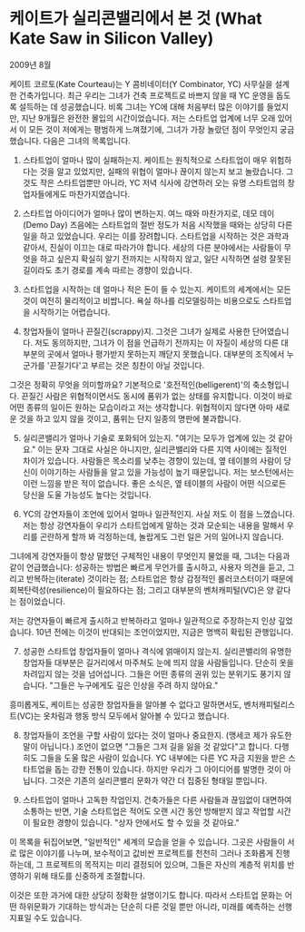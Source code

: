 # 케이트가 실리콘밸리에서 본 것 (What Kate Saw in Silicon Valley)

2009년 8월

케이트 코르토(Kate Courteau)는 Y 콤비네이터(Y Combinator, YC) 사무실을 설계한 건축가입니다. 최근 우리는 그녀가 건축 프로젝트로 바쁘지 않을 때 YC 운영을 돕도록 설득하는 데 성공했습니다. 비록 그녀는 YC에 대해 처음부터 많은 이야기를 들었지만, 지난 9개월은 완전한 몰입의 시간이었습니다. 저는 스타트업 업계에 너무 오래 있어서 이 모든 것이 저에게는 평범하게 느껴졌기에, 그녀가 가장 놀랐던 점이 무엇인지 궁금했습니다. 다음은 그녀의 목록입니다.

1. 스타트업이 얼마나 많이 실패하는지.
케이트는 원칙적으로 스타트업이 매우 위험하다는 것을 알고 있었지만, 실패의 위협이 얼마나 끊이지 않는지 보고 놀랐습니다. 그것도 작은 스타트업뿐만 아니라, YC 저녁 식사에 강연하러 오는 유명 스타트업의 창업자들에게도 마찬가지였습니다.

2. 스타트업 아이디어가 얼마나 많이 변하는지.
여느 때와 마찬가지로, 데모 데이(Demo Day) 즈음에는 스타트업의 절반 정도가 처음 시작했을 때와는 상당히 다른 일을 하고 있었습니다. 우리는 이를 장려합니다. 스타트업을 시작하는 것은 과학과 같아서, 진실이 이끄는 대로 따라가야 합니다. 세상의 다른 분야에서는 사람들이 무엇을 하고 싶은지 확실히 알기 전까지는 시작하지 않고, 일단 시작하면 설령 잘못된 길이라도 초기 경로를 계속 따르는 경향이 있습니다.

3. 스타트업을 시작하는 데 얼마나 적은 돈이 들 수 있는지.
케이트의 세계에서는 모든 것이 여전히 물리적이고 비쌉니다. 욕실 하나를 리모델링하는 비용으로도 스타트업을 시작하기는 어렵습니다.

4. 창업자들이 얼마나 끈질긴(scrappy)지.
그것은 그녀가 실제로 사용한 단어였습니다. 저도 동의하지만, 그녀가 이 점을 언급하기 전까지는 이 자질이 세상의 다른 대부분의 곳에서 얼마나 평가받지 못하는지 깨닫지 못했습니다. 대부분의 조직에서 누군가를 '끈질기다'고 부르는 것은 칭찬이 아닐 것입니다.

그것은 정확히 무엇을 의미할까요? 기본적으로 '호전적인(belligerent)'의 축소형입니다. 끈질긴 사람은 위협적이면서도 동시에 품위가 없는 상태를 유지합니다. 이것이 바로 어떤 종류의 일이든 원하는 모습이라고 저는 생각합니다. 위협적이지 않다면 아마 새로운 것을 하고 있지 않을 것이고, 품위는 단지 일종의 명판에 불과합니다.

5. 실리콘밸리가 얼마나 기술로 포화되어 있는지.
"여기는 모두가 업계에 있는 것 같아요." 이는 문자 그대로 사실은 아니지만, 실리콘밸리와 다른 지역 사이에는 질적인 차이가 있습니다. 사람들은 목소리를 낮추는 경향이 있는데, 옆 테이블의 사람이 당신이 이야기하는 사람들을 알고 있을 가능성이 높기 때문입니다. 저는 보스턴에서는 이런 느낌을 받은 적이 없습니다. 좋은 소식은, 옆 테이블의 사람이 어떤 식으로든 당신을 도울 가능성도 높다는 것입니다.

6. YC의 강연자들이 조언에 있어서 얼마나 일관적인지.
사실 저도 이 점을 느꼈습니다. 저는 항상 강연자들이 우리가 스타트업에게 말하는 것과 모순되는 내용을 말해서 우리를 곤란하게 할까 봐 걱정하는데, 놀랍게도 그런 일은 거의 일어나지 않습니다.

그녀에게 강연자들이 항상 말했던 구체적인 내용이 무엇인지 물었을 때, 그녀는 다음과 같이 언급했습니다: 성공하는 방법은 빠르게 무언가를 출시하고, 사용자 의견을 듣고, 그리고 반복하는(iterate) 것이라는 점; 스타트업은 항상 감정적인 롤러코스터이기 때문에 회복탄력성(resilience)이 필요하다는 점; 그리고 대부분의 벤처캐피털(VC)은 양 같다는 점이었습니다.

저는 강연자들이 빠르게 출시하고 반복하라고 얼마나 일관적으로 주장하는지 인상 깊었습니다. 10년 전에는 이것이 반대되는 조언이었지만, 지금은 명백히 확립된 관행입니다.

7. 성공한 스타트업 창업자들이 얼마나 격식에 얽매이지 않는지.
실리콘밸리의 유명한 창업자들 대부분은 길거리에서 마주쳐도 눈에 띄지 않을 사람들입니다. 단순히 옷을 차려입지 않는 것을 넘어섭니다. 그들은 어떤 종류의 권위 있는 분위기도 풍기지 않습니다. "그들은 누구에게도 깊은 인상을 주려 하지 않아요."

흥미롭게도, 케이트는 성공한 창업자들을 알아볼 수 없다고 말하면서도, 벤처캐피털리스트(VC)는 옷차림과 행동 방식 모두에서 알아볼 수 있다고 했습니다.

8. 창업자들이 조언을 구할 사람이 있다는 것이 얼마나 중요한지.
(맹세코 제가 유도한 말이 아닙니다.) 조언이 없으면 "그들은 그저 길을 잃을 것 같았다"고 합니다. 다행히도 그들을 도울 많은 사람이 있습니다. YC 내부에는 다른 YC 자금 지원을 받은 스타트업을 돕는 강한 전통이 있습니다. 하지만 우리가 그 아이디어를 발명한 것이 아닙니다. 그것은 기존의 실리콘밸리 문화가 약간 더 집중된 형태일 뿐입니다.

9. 스타트업이 얼마나 고독한 작업인지.
건축가들은 다른 사람들과 끊임없이 대면하여 소통하는 반면, 기술 스타트업은 적어도 오랜 시간 동안 방해받지 않고 작업할 시간이 필요한 경향이 있습니다. "상자 안에서도 할 수 있을 것 같아요."

이 목록을 뒤집어보면, "일반적인" 세계의 모습을 얻을 수 있습니다. 그곳은 사람들이 서로 많은 이야기를 나누며, 보수적이고 값비싼 프로젝트를 천천히 그러나 조화롭게 진행하는데, 그 프로젝트의 목적지는 미리 결정되어 있으며, 그들은 자신의 계층적 위치를 반영하기 위해 태도를 신중하게 조절합니다.

이것은 또한 과거에 대한 상당히 정확한 설명이기도 합니다. 따라서 스타트업 문화는 어떤 하위문화가 기대하는 방식과는 단순히 다른 것일 뿐만 아니라, 미래를 예측하는 선행 지표일 수도 있습니다.
